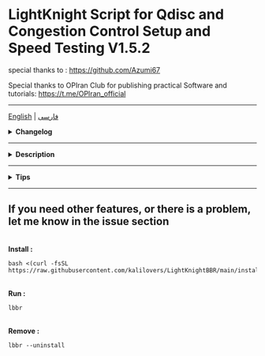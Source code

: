 # LightKnight Script for Qdisc and Congestion Control Setup and Speed Testing V1.5.2
special thanks to : 
https://github.com/Azumi67

Special thanks to OPIran Club for publishing practical Software and tutorials:
https://t.me/OPIran_official

----------------------------------------------------------------
[English](/README.md)   |   [فارسی](/README.per.md)

<div align="left">
  <details>
    <summary><strong>Changelog</strong></summary>
    

<br>**V 1.5.2 :**

- From now on, see the changes in the release section.

**V 1.5 :**

- Appearance changes - outgoing messages
- Adding some optimization parameters to reduce network load without reducing standard security, suitable for a wide range of applications
- Improving the script and improving the performance of optimizers
- Ookla Speedtest optimization

**V 1.4 :**

- **New :**
- New Tcp Congestion Control : Hybla and Cubic
- Status option: displays the current Qdisk and Congestion Control algorithm of the operating system. (For the correct display, it is necessary to reboot the system after every change and configuration and check again)
- **Changed items :**
- Menu categories have changed :
- Option CakePlus > BBR Base > BBR + Cake
- Each of the Congestion Controls will have the possibility of activation with three types of Qdisk : FQ_CODE, FQ, CAKE.
- Appearance changes
- Improved performance

**V 1.3:**

- Optimization in the configuration of algorithms
- Algorithms will be applied only in the main interfaces to avoid further processing and reverse optimization.
- Optimization: fixing the detection problem and... in some operating systems.
- The performance of the recovery option was optimized. Be sure to restore and then reboot before applying the new settings.

**V 1.2:**
- Cake algorithm was added as an advanced Qos algorithm in combination with BBR:

**Cake will be used as a professional Qos algorithm in the queuing layer (Qdisc) and it will manage traffic queuing in the best possible way and minimize jitter and delay.
And BBR will be used in the congestion control layer as Tcp Congestion Control and provides the most optimal data transmission speed without causing congestion in TCP traffic.**
- In both installation modes, the original file is backed up.
- Improvements in the option to restore settings.
- Improvements in ecn applications
- Improvements in applying the algorithm
- Qos-qdisk algorithm will be applied on different interfaces, such as when the IP6 interface is separate.
- Improvements in installing packages
- Improvements in running speed test and...

**V 1.1 :**
- Optimized
- Checking the compatibility of the operating system and the kernel
- Making changes for modern distributions and alternative methods for older systems in Python
- Check and install required packages
- ECN (Explicit Congestion Notification) activation
- The queuing algorithm (fq or fq_codel) for the network interface and qdisk in the operating system and network cards that do not support or are not completely set due to reasons such as the old network card, etc. will be set by automatic checking by the script = **More optimization**
Also, the feedback messages have been improved so that users are better informed about the status of the execution of the steps.
  </details>
</div>

------------------------------------------------------------------------------------------

<div align="left">
  <details>
    <summary><strong>Description</strong></summary>


**A project to configure BBR , HYBLA , CUBIC with three algorithms FQ , FQ_CODEL , CAKE and Run SpeedTest**

**BBR,HYBLA,CUBIC:**
- Full configuration
- Backup and restore applied settings

**Speed ​​test:**

- 2 Method For Bench.sh speedtest

- Speedtest Between 2 server With Iperf3

- Speedtest By ookla With the possibility of specifying a server

![image](https://github.com/kalilovers/LightKnightBBR/assets/30160766/d14d4917-82d3-4006-9cad-082b6aeaa40b)
  </details>
</div>

------------------------------------------------------------------------------------------

<div align="left">
  <details>
    <summary><strong>Tips</strong></summary>
    

- **My suggestion is at least Ubuntu 20.04 and above (22 and above) and Debian 10 and above (at least 11 or 12 and above) (because bbrv2 is used in newer kernels) especially for vpn, games, calls, etc. is**
- **Supported operating systems » Ubuntu version 18 and above - Debian 10 and above**
- Be sure to run it in the root user or with **sudo** command
- **reboot** is required to apply the changes
- It is recommended to use a similar configuration in tunneling and tunneled servers so that the performance is more optimal and the algorithms of both servers are in harmony with each other. For example, if you have two servers that are tunneled together, activate your desired algorithm . for example, BBR + FQ_CODEL on both servers (if you do not apply it on one of the servers, in fact, that server will used default settings and it algorithm will be different with Optimized server and it will prevent the from full increase of tunnel efficiency and etc.)
  </details>
</div>


------------------------------------------------------------------------------------------
If you need other features, or there is a problem, let me know in the issue section
------------

<br>**Install :**

```
bash <(curl -fsSL https://raw.githubusercontent.com/kalilovers/LightKnightBBR/main/install.sh)
```

<br>**Run :**

```
lbbr
```

<br>**Remove :**

```
lbbr --uninstall
```
